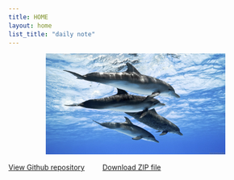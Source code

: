 ```yaml
---
title: HOME
layout: home
list_title: "daily note"
---
```


<p align=center>
<img height=200 style="float:none" src="./assets/images/dophin.jpg" /></p>



[View Github repository](https://github.com/jeffatoptics/jeff-minima)  &nbsp; &nbsp; &nbsp; &nbsp; [Download ZIP file](https://github.com/jeffatoptics/jeff-minima/archive/refs/heads/master.zip)
 
<!-- <ul>
  {% for post in site.posts %}
    <li>
      <a href="{{ site.baseurl }}{{ post.url }}">{{ post.title }}</a>
      {{ post.excerpt }}
    </li>
  {% endfor %}
</ul>  -->


